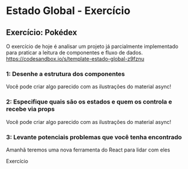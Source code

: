 # Estado Global - Exercício

## Exercício: Pokédex

O exercício de hoje é analisar um projeto já parcialmente implementado para praticar a leitura de componentes e fluxo de dados.
<https://codesandbox.io/s/template-estado-global-z9fznu>

### 1: Desenhe a estrutura dos componentes

Você pode criar algo parecido com as ilustrações do material async!

### 2: Especifique quais são os estados e quem os controla e recebe via props

Você pode criar algo parecido com as ilustrações do material async!

### 3: Levante potenciais problemas que você tenha encontrado

Amanhã teremos uma nova ferramenta do React para lidar com eles

Exercício
